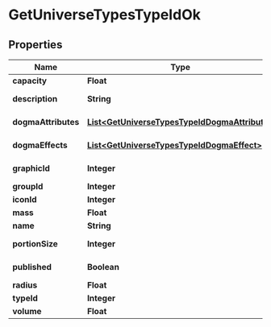 
# GetUniverseTypesTypeIdOk

## Properties
Name | Type | Description | Notes
------------ | ------------- | ------------- | -------------
**capacity** | **Float** | capacity number |  [optional]
**description** | **String** | description string | 
**dogmaAttributes** | [**List&lt;GetUniverseTypesTypeIdDogmaAttribute&gt;**](GetUniverseTypesTypeIdDogmaAttribute.md) | dogma_attributes array |  [optional]
**dogmaEffects** | [**List&lt;GetUniverseTypesTypeIdDogmaEffect&gt;**](GetUniverseTypesTypeIdDogmaEffect.md) | dogma_effects array |  [optional]
**graphicId** | **Integer** | graphic_id integer |  [optional]
**groupId** | **Integer** | group_id integer | 
**iconId** | **Integer** | icon_id integer |  [optional]
**mass** | **Float** | mass number |  [optional]
**name** | **String** | name string | 
**portionSize** | **Integer** | portion_size integer |  [optional]
**published** | **Boolean** | published boolean | 
**radius** | **Float** | radius number |  [optional]
**typeId** | **Integer** | type_id integer | 
**volume** | **Float** | volume number |  [optional]



